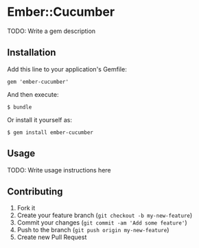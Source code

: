 # Ember::Cucumber

TODO: Write a gem description

## Installation

Add this line to your application's Gemfile:

    gem 'ember-cucumber'

And then execute:

    $ bundle

Or install it yourself as:

    $ gem install ember-cucumber

## Usage

TODO: Write usage instructions here

## Contributing

1. Fork it
2. Create your feature branch (`git checkout -b my-new-feature`)
3. Commit your changes (`git commit -am 'Add some feature'`)
4. Push to the branch (`git push origin my-new-feature`)
5. Create new Pull Request
